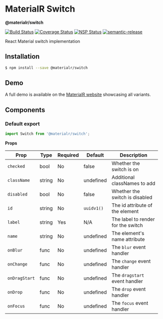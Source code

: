 # MaterialR Switch

**@materialr/switch**

[![Build Status](https://travis-ci.org/materialr/switch.svg?branch=master)](https://travis-ci.org/materialr/switch)
[![Coverage Status](https://coveralls.io/repos/github/materialr/switch/badge.svg?branch=master)](https://coveralls.io/github/materialr/switch?branch=master)
[![NSP Status](https://nodesecurity.io/orgs/materialr/projects/a12ee5d7-912e-4ba2-a3ba-d2722e58df3a/badge)](https://nodesecurity.io/orgs/materialr/projects/a12ee5d7-912e-4ba2-a3ba-d2722e58df3a)
[![semantic-release](https://img.shields.io/badge/%20%20%F0%9F%93%A6%F0%9F%9A%80-semantic--release-e10079.svg)](https://github.com/semantic-release/semantic-release)

React Material switch implementation

## Installation

```sh
$ npm install --save @materialr/switch
```

## Demo

A full demo is available on the [MaterialR website](https://materialr.github.io/components/switch)
showcasing all variants.

## Components

### Default export

```js
import Switch from '@materialr/switch';
```

**Props**

| Prop          | Type   | Required | Default    | Description                        |
| ------------- | ------ | -------- | ---------- | ---------------------------------- |
| `checked`     | bool   | No       | false      | Whether the switch is on           |
| `className`   | string | No       | undefined  | Additional classNames to add       |
| `disabled`    | bool   | No       | false      | Whether the switch is disabled     |
| `id`          | string | No       | `uuidv1()` | The id attribute of the element    |
| `label`       | string | Yes      | N/A        | The label to render for the switch |
| `name`        | string | No       | undefined  | The element's name attribute       |
| `onBlur`      | func   | No       | undefined  | The `blur` event handler           |
| `onChange`    | func   | No       | undefined  | The `change` event handler         |
| `onDragStart` | func   | No       | undefined  | The `dragstart` event handler      |
| `onDrop`      | func   | No       | undefined  | The `drop` event handler           |
| `onFocus`     | func   | No       | undefined  | The `focus` event handler          |
